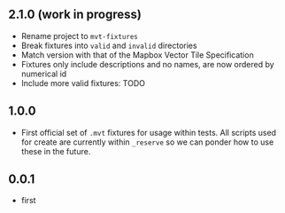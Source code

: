 ## 2.1.0 (work in progress)

- Rename project to `mvt-fixtures`
- Break fixtures into `valid` and `invalid` directories
- Match version with that of the Mapbox Vector Tile Specification
- Fixtures only include descriptions and no names, are now ordered by numerical id
- Include more valid fixtures: TODO

## 1.0.0

- First official set of `.mvt` fixtures for usage within tests. All scripts used for create are currently within `_reserve` so we can ponder how to use these in the future.

## 0.0.1

- first
